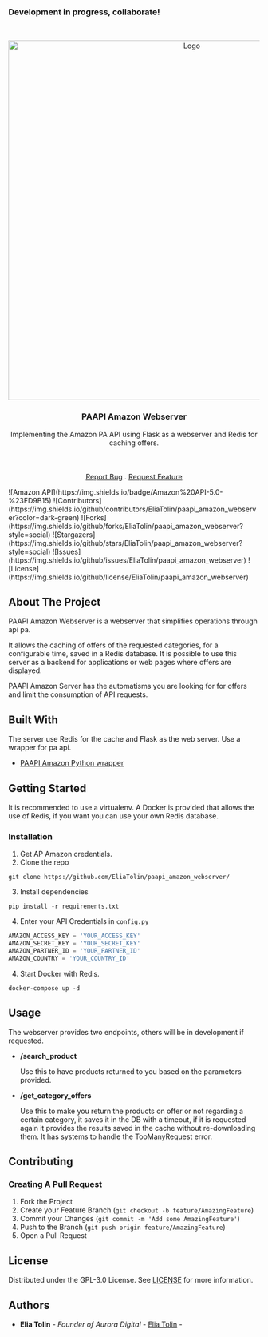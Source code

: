 ###  Development in progress, collaborate! 
<br/>
<p align="center">
  <a href="https://github.com/EliaTolin/paapi_amazon_webserver">
    <img src="https://user-images.githubusercontent.com/60351315/197619270-95b9dd60-6e73-4191-a309-a54104b60d86.png" alt="Logo" width="720">
  </a>

  <h3 align="center">PAAPI Amazon Webserver</h3>

  <p align="center">
    Implementing the Amazon PA API using Flask as a webserver and Redis for caching offers.
    <br/>
    <br/>
    <br/>
    <br/>
    <a href="https://github.com/EliaTolin/paapi_amazon_webserver/issues">Report Bug</a>
    .
    <a href="https://github.com/EliaTolin/paapi_amazon_webserver/issues">Request Feature</a>
  </p>
</p>
![Amazon API](https://img.shields.io/badge/Amazon%20API-5.0-%23FD9B15)
![Contributors](https://img.shields.io/github/contributors/EliaTolin/paapi_amazon_webserver?color=dark-green)
![Forks](https://img.shields.io/github/forks/EliaTolin/paapi_amazon_webserver?style=social) 
![Stargazers](https://img.shields.io/github/stars/EliaTolin/paapi_amazon_webserver?style=social) 
![Issues](https://img.shields.io/github/issues/EliaTolin/paapi_amazon_webserver) 
![License](https://img.shields.io/github/license/EliaTolin/paapi_amazon_webserver) 

## About The Project

PAAPI Amazon Webserver is a webserver that simplifies operations through api pa.

 It allows the caching of offers of the requested categories, for a configurable time, saved in a Redis database.
It is possible to use this server as a backend for applications or web pages where offers are displayed.

PAAPI Amazon Server has the automatisms you are looking for for offers and limit the consumption of API requests.

## Built With

The server use Redis for the cache and Flask as the web server.
Use a wrapper for pa api.

* [PAAPI Amazon Python wrapper](https://github.com/sergioteula/python-amazon-paapi)

## Getting Started

It is recommended to use a virtualenv.
A Docker is provided that allows the use of Redis, if you want you can use your own Redis database.

### Installation

1. Get AP Amazon credentials.
2. Clone the repo

```shell
git clone https://github.com/EliaTolin/paapi_amazon_webserver/
```

3. Install dependencies

```shell
pip install -r requirements.txt
```

4. Enter your API Credentials in `config.py`

```py
AMAZON_ACCESS_KEY = 'YOUR_ACCESS_KEY'
AMAZON_SECRET_KEY = 'YOUR_SECRET_KEY'
AMAZON_PARTNER_ID = 'YOUR_PARTNER_ID'
AMAZON_COUNTRY = 'YOUR_COUNTRY_ID'
```

4. Start Docker with Redis.

```shell
docker-compose up -d
```

## Usage

The webserver provides two endpoints, others will be in development if requested.
- **/search_product**

	Use this to have products returned to you based on the parameters provided.


- **/get_category_offers**

	Use this to make you return the products on offer or not regarding a certain category, it saves it in the DB with a timeout, if it is requested 	again it provides the results saved in the cache without re-downloading them. It has systems to handle the TooManyRequest error.

## Contributing

### Creating A Pull Request

1. Fork the Project
2. Create your Feature Branch (`git checkout -b feature/AmazingFeature`)
3. Commit your Changes (`git commit -m 'Add some AmazingFeature'`)
4. Push to the Branch (`git push origin feature/AmazingFeature`)
5. Open a Pull Request

## License

Distributed under the GPL-3.0 License. See [LICENSE](https://github.com/EliaTolin/paapi_amazon_webserver/blob/master/LICENSE) for more information.

## Authors

* **Elia Tolin** - *Founder of Aurora Digital* - [Elia Tolin](https://github.com/EliaTolin/) -
